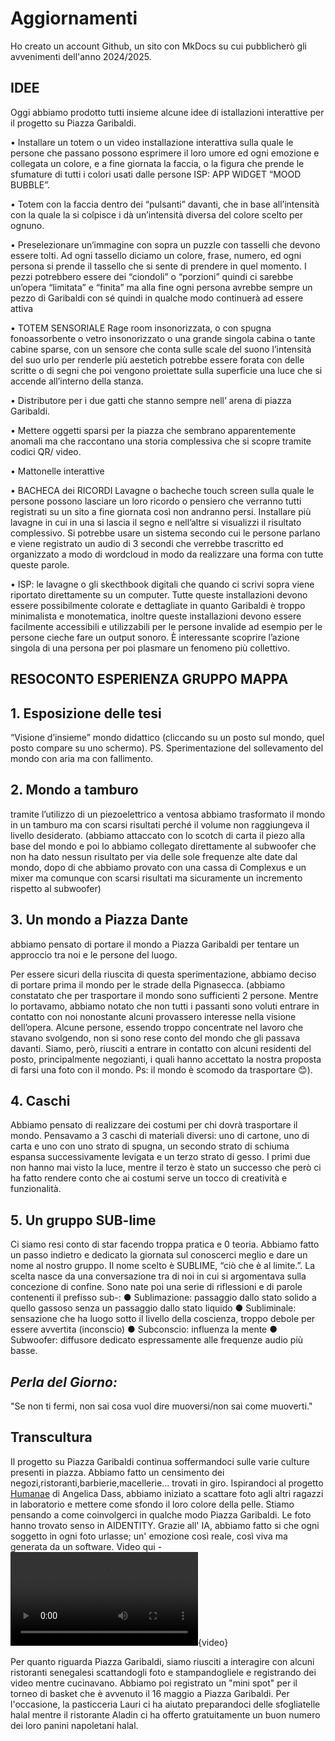# Aggiornamenti

Ho creato un account Github, un sito con MkDocs su cui pubblicherò gli avvenimenti dell'anno 2024/2025.

## IDEE

Oggi abbiamo prodotto tutti insieme alcune idee di istallazioni interattive per il progetto su Piazza Garibaldi.

• Installare un totem o un video installazione
interattiva sulla quale le persone che passano
possono esprimere il loro umore ed ogni
emozione e collegata un colore, e a fine giornata
la faccia, o la figura che prende le sfumature di
tutti i colori usati dalle persone ISP: APP WIDGET
“MOOD BUBBLE”.

• Totem con la faccia dentro dei “pulsanti”
davanti, che in base all’intensità con la quale la
si colpisce i dà un’intensità diversa del colore
scelto per ognuno.

• Preselezionare un’immagine con sopra un
puzzle con tasselli che devono essere tolti. Ad
ogni tassello diciamo un colore, frase, numero,
ed ogni persona si prende il tassello che si sente
di prendere in quel momento. I pezzi potrebbero
essere dei “ciondoli” o “porzioni” quindi ci
sarebbe un’opera “limitata” e “finita” ma alla
fine ogni persona avrebbe sempre un pezzo di
Garibaldi con sé quindi in qualche modo
continuerà ad essere attiva

• TOTEM SENSORIALE
Rage room insonorizzata, o con spugna
fonoassorbente o vetro insonorizzato o una
grande singola cabina o tante cabine sparse, con
un sensore che conta sulle scale del suono
l’intensità del suo urlo per renderle più aestetich
potrebbe essere forata con delle scritte o di
segni che poi vengono proiettate sulla superficie
una luce che si accende all’interno della stanza.

• Distributore per i due gatti che stanno sempre
nell’ arena di piazza Garibaldi.

• Mettere oggetti sparsi per la piazza che
sembrano apparentemente anomali ma che
raccontano una storia complessiva che si
scopre tramite codici QR/ video.

• Mattonelle interattive

• BACHECA dei RICORDI
Lavagne o bacheche touch screen sulla quale le
persone possono lasciare un loro ricordo o
pensiero che verranno tutti registrati su un sito a
fine giornata così non andranno persi. Installare
più lavagne in cui in una si lascia il segno e
nell’altre si visualizzi il risultato complessivo. Si
potrebbe usare un sistema secondo cui le
persone parlano e viene registrato un audio di 3
secondi che verrebbe trascritto ed organizzato a
modo di wordcloud in modo da realizzare una
forma con tutte queste parole.

• ISP: le lavagne o gli skecthbook digitali che
quando ci scrivi sopra viene riportato
direttamente su un computer.
Tutte queste installazioni devono essere
possibilmente colorate e dettagliate in quanto
Garibaldi è troppo minimalista e monotematica,
inoltre queste installazioni devono essere facilmente
accessibili e utilizzabili per le persone invalide ad
esempio per le persone cieche fare un output
sonoro. È interessante scoprire l’azione singola di
una persona per poi plasmare un fenomeno più
collettivo.

## RESOCONTO ESPERIENZA GRUPPO MAPPA

## 1. Esposizione delle tesi

“Visione d’insieme” mondo didattico (cliccando su un posto sul mondo, quel posto compare su uno schermo). PS. Sperimentazione del sollevamento del mondo con aria ma con fallimento.

## 2. Mondo a tamburo

tramite l’utilizzo di un piezoelettrico a ventosa abbiamo trasformato il mondo in un tamburo ma con scarsi risultati perché il volume non raggiungeva il livello desiderato. (abbiamo attaccato con lo scotch di carta il piezo alla base del mondo e poi lo abbiamo collegato direttamente al subwoofer che non ha dato nessun risultato per via delle sole frequenze alte date dal mondo, dopo di che abbiamo provato con una cassa di Complexus e un mixer ma comunque con scarsi risultati ma sicuramente un incremento rispetto al subwoofer)

## 3. Un mondo a Piazza Dante

abbiamo pensato di portare il mondo a Piazza Garibaldi per tentare un approccio tra noi e le persone del luogo.

Per essere sicuri della riuscita di questa sperimentazione, abbiamo deciso di portare prima il mondo per le strade della Pignasecca. (abbiamo constatato che per trasportare il mondo sono sufficienti 2 persone. Mentre lo portavamo, abbiamo notato che non tutti i passanti sono voluti entrare in contatto con noi nonostante alcuni provassero interesse nella visione dell’opera. Alcune persone, essendo troppo concentrate nel lavoro che stavano svolgendo, non si sono rese conto del mondo che gli passava davanti. Siamo, però, riusciti a entrare in contatto con alcuni residenti del posto, principalmente negozianti, i quali hanno accettato la nostra proposta di farsi una foto con il mondo.
Ps: il mondo è scomodo da trasportare 😊).

## 4. Caschi

Abbiamo pensato di realizzare dei costumi per chi dovrà trasportare il mondo. Pensavamo a 3 caschi di materiali diversi: uno di cartone, uno di carta e uno con uno strato di spugna, un secondo strato di schiuma espansa successivamente levigata e un terzo strato di gesso. I primi due non hanno mai visto la luce, mentre il terzo è stato un successo che però ci ha fatto rendere conto che ai costumi serve un tocco di creatività e funzionalità.

## 5. Un gruppo SUB-lime

Ci siamo resi conto di star facendo troppa pratica e 0 teoria. Abbiamo fatto un passo indietro e dedicato la giornata sul conoscerci meglio e dare un nome al nostro gruppo. Il nome scelto è SUBLIME, “ciò che è al limite.”. La scelta nasce da una conversazione tra di noi in cui si argomentava sulla concezione di confine. Sono nate poi una serie di riflessioni e di parole contenenti il prefisso sub-:
● Sublimazione: passaggio dallo stato solido a quello gassoso senza un passaggio dallo stato liquido
● Subliminale: sensazione che ha luogo sotto il livello della coscienza, troppo debole per essere avvertita (inconscio)
● Subconscio: influenza la mente
● Subwoofer: diffusore dedicato espressamente alle frequenze audio più basse.

## *Perla del Giorno:*

"Se non ti fermi, non sai cosa vuol dire muoversi/non sai come muoverti."

## Transcultura

Il progetto su Piazza Garibaldi continua soffermandoci sulle varie culture presenti in piazza. Abbiamo fatto un censimento dei negozi,ristoranti,barbierie,macellerie... trovati in giro. Ispirandoci al progetto [Humanae](https://angelicadass.com/photography/humanae/) di Angelica Dass, abbiamo iniziato a scattare foto agli altri ragazzi in laboratorio e mettere come sfondo il loro colore della pelle. Stiamo pensando a come coinvolgerci in qualche modo Piazza Garibaldi.
Le foto hanno trovato senso in AIDENTITY. Grazie all' IA, abbiamo fatto si che ogni soggetto in ogni foto urlasse; un' emozione così reale, così viva ma generata da un software. Video qui -  
![](docs/IMG_1791.MP4){video}

Per quanto riguarda Piazza Garibaldi, siamo riusciti a interagire con alcuni ristoranti senegalesi scattandogli foto e stampandogliele e registrando dei video mentre cucinavano. Abbiamo poi registrato un "mini spot" per il torneo di basket che è avvenuto il 16 maggio a Piazza Garibaldi. Per l'occasione, la pasticceria Lauri ci ha aiutato preparandoci delle sfogliatelle halal mentre il ristorante Aladin ci ha offerto gratuitamente un buon numero dei loro panini napoletani halal.
